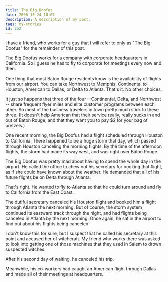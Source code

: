 ```yaml
---
title: The Big Doofus
date: 2006-10-24 10:07
description: A description of my post.
tags: my-stories
id: 252
---
```

I have a friend, who works for a guy that I will refer to only as "The Big Doofus" for the remainder of this post.

The Big Doofus works for a company with corporate headquarters in California.  So I guess he has to fly to corporate for meetings every now and then.

One thing that most Baton Rouge residents know is the availability of flights from our airport.  You can take Northwest to Memphis, Continental to Houston, American to Dallas, or Delta to Atlanta.  That's it.  No other choices.

It just so happens that three of the four --Continental, Delta, and Northwest -- share frequent flyer miles and elite customer programs between each other.  So most of the business travelers in town pretty much stick to these three.  (It doesn't help American that their service really, really sucks in and out of Baton Rouge, and that they want you to pay $2 for your bag of pretzels.)

One recent morning, the Big Doofus had a flight scheduled through Houston to California.  There happened to be a huge storm that day, which passed through Houston canceling the morning flights.  By the time of the afternoon flights, the storm had made its way west, and was right over Baton Rouge.

The Big Doofus was pretty mad about having to spend the whole day in the airport.  He called the office to chew out his secretary for booking that flight, as if she could have known about the weather.  He demanded that all of his future flights be on Delta through Atlanta.

That's right.  He wanted to fly to Atlanta so that he could turn around and fly to California from the East Coast.

The dutiful secretary canceled his Houston flight and booked him a flight through Atlanta the next morning.  But of course, the storm system continued its eastward track through the night, and had flights being canceled in Atlanta by the next morning.  Once again, he sat in the airport to find out about his flights being canceled.

I don't know this for sure, but I suspect that he called his secretary at this point and accused her of witchcraft.  My friend who works there was asked to look into getting one of those machines that they used in Salem to drown suspected witches.

After his second day of waiting, he canceled his trip.

Meanwhile, his co-workers had caught an American flight through Dallas and made all of their meetings at headquarters.